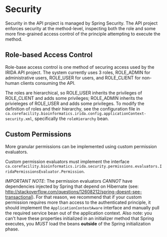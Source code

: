 Security
========
Security in the API project is managed by Spring Security. The API project enforces security at the method-level, inspecting both the role and some more fine-grained access control of the principle attempting to execute the method.

Role-based Access Control
-------------------------
Role-base access control is one method of securing access used by the IRIDA API project. The system currently uses 3 roles, ROLE\_ADMIN for administrative users, ROLE\_USER for users, and ROLE\_CLIENT for non-human clients consuming the API.

The roles are hierarchical, so ROLE\_USER inherits the privileges of ROLE\_CLIENT and adds some privileges; ROLE\_ADMIN inherits the privieleges of ROLE\_USER and adds some privileges. To modify the definition of roles and their hierarchy, see the configuration file in ```ca.corefacility.bioinformatics.irida.config.applicationContext-security.xml```, specifically the ```roleHierarchy``` bean.

Custom Permissions
------------------
More granular permissions can be implemented using custom permission evaluators.

Custom permission evaluators must implement the interface ```ca.corefacility.bioinformatics.irida.security.permissions.evaluators.IridaPermissionsEvaluator.Permission```.

*IMPORTANT NOTE*: The permission evaluators *CANNOT* have dependencies injected by Spring that depend on Hibernate (see: http://stackoverflow.com/questions/12608212/spring-doesnt-see-transactional). For that reason, we recommend that if your custom permission requires more than access to the authenticated principle, it should implement the ```ApplicationContextAware``` interface and manually pull the required service bean out of the application context. Also note: you can't have these properties initialized in an initializer method that Spring executes, you *MUST* load the beans **outside** of the Spring initialization phase.
